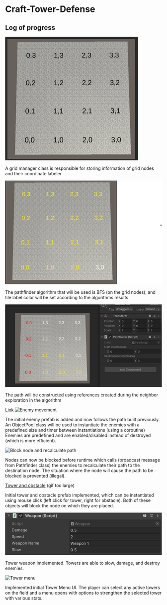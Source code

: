 # Craft-Tower-Defense

## Log of progress

![Used for debugging](READMEMedia/GridLabeler.jpg)

A grid manager class is responsible for storing information of grid nodes and their coordinate labeler


![Used for debugging](READMEMedia/GridBFSLabelColor.jpg)

The pathfinder algorithm that will be used is BFS (on the grid nodes), and tile label color will be set according to the algorithms results

![Path built](READMEMedia/GridBFSPathBuilt.jpg)

The path will be constructed using references created during the neighbor exploration in the algorithm

[Link](https://gifs.com/gif/enemymovement-6WzEzL)
![Enemy movement](https://j.gifs.com/6WzEzL.gif)

The initial enemy prefab is added and now follows the path built previously.
An ObjectPool class will be used to instantiate the enemies with a predefined size and timer between instantiations (using a coroutine)
Enemies are predefined and are enabled/disabled instead of destroyed (which is more efficient).

![Block node and recalculate path](https://j.gifs.com/79Onqr.gif)

Nodes can now be blocked before runtime which calls (broadcast message from Pathfinder class) the enemies to recalculate their path to the destination node. The situation where the node will cause the path to be blocked is prevented (illegal).

[Tower and obstacle](https://j.gifs.com/pZ7RxX.gif) (gif too large)

Initial tower and obstacle prefab implemented, which can be instantiated using mouse click (left click for tower, right for obstacle). Both of these objects will block the node on which they are placed.

![Initial weapon class](READMEMedia/InitialWeaponClass.jpg)

Tower weapon implemented. Towers are able to slow, damage, and destroy enemies.

![Tower menu](https://j.gifs.com/K8mwzY.gif)

Implemented initial Tower Menu UI. The player can select any active towers on the field and a menu opens with options to strengthen the selected tower with various stats.